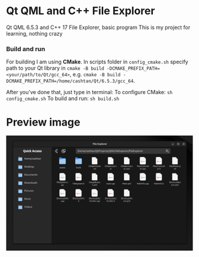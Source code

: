 # Qt QML and C++ File Explorer

Qt QML 6.5.3 and C++ 17 File Explorer, basic program
This is my project for learning, nothing crazy

### Build and run

For building I am using **CMake**. 
In scripts folder in `config_cmake.sh` specify path to your Qt library in `cmake -B build -DCMAKE_PREFIX_PATH=<your/path/to/Qt/gcc_64>`, 
e.g. `cmake -B build -DCMAKE_PREFIX_PATH=/home/cashtan/Qt/6.5.3/gcc_64`.

After you've done that, just type in terminal: 
To configure CMake: ```sh config_cmake.sh```
To build and run: ```sh build.sh```


# Preview image
![preview](./preview.png)
